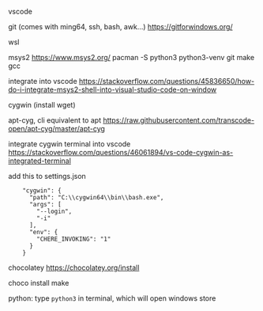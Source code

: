 vscode

git (comes with ming64, ssh, bash, awk...)
https://gitforwindows.org/

wsl



msys2
https://www.msys2.org/
pacman -S python3 python3-venv git make gcc 

integrate into vscode
https://stackoverflow.com/questions/45836650/how-do-i-integrate-msys2-shell-into-visual-studio-code-on-window


cygwin
(install wget)

apt-cyg, cli equivalent to apt
https://raw.githubusercontent.com/transcode-open/apt-cyg/master/apt-cyg

integrate cygwin terminal into vscode
https://stackoverflow.com/questions/46061894/vs-code-cygwin-as-integrated-terminal

add this to settings.json

```
    "cygwin": {
      "path": "C:\\cygwin64\\bin\\bash.exe",
      "args": [
        "--login",
        "-i"
      ],
      "env": {
        "CHERE_INVOKING": "1"
      }
    }
```


chocolatey
https://chocolatey.org/install


choco install make

python:
type `python3` in terminal, which will open windows store

